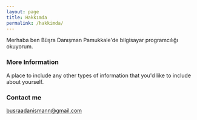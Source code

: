```yaml
---
layout: page
title: Hakkımda
permalink: /hakkimda/
---
```


Merhaba ben Büşra Danışman Pamukkale'de bilgisayar programcılığı okuyorum.

### More Information

A place to include any other types of information that you'd like to include about yourself.

### Contact me

[busraadanismann@gmail.com](mailto:busraadanismann@gmail.com)